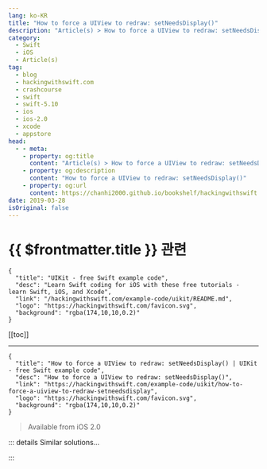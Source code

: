 ```yaml
---
lang: ko-KR
title: "How to force a UIView to redraw: setNeedsDisplay()"
description: "Article(s) > How to force a UIView to redraw: setNeedsDisplay()"
category:
  - Swift
  - iOS
  - Article(s)
tag: 
  - blog
  - hackingwithswift.com
  - crashcourse
  - swift
  - swift-5.10
  - ios
  - ios-2.0
  - xcode
  - appstore
head:
  - - meta:
    - property: og:title
      content: "Article(s) > How to force a UIView to redraw: setNeedsDisplay()"
    - property: og:description
      content: "How to force a UIView to redraw: setNeedsDisplay()"
    - property: og:url
      content: https://chanhi2000.github.io/bookshelf/hackingwithswift.com/example-code/uikit/how-to-force-a-uiview-to-redraw-setneedsdisplay.html
date: 2019-03-28
isOriginal: false
---
```


# {{ $frontmatter.title }} 관련

```component VPCard
{
  "title": "UIKit - free Swift example code",
  "desc": "Learn Swift coding for iOS with these free tutorials - learn Swift, iOS, and Xcode",
  "link": "/hackingwithswift.com/example-code/uikit/README.md",
  "logo": "https://hackingwithswift.com/favicon.svg",
  "background": "rgba(174,10,10,0.2)"
}
```

[[toc]]

---

```component VPCard
{
  "title": "How to force a UIView to redraw: setNeedsDisplay() | UIKit - free Swift example code",
  "desc": "How to force a UIView to redraw: setNeedsDisplay()",
  "link": "https://hackingwithswift.com/example-code/uikit/how-to-force-a-uiview-to-redraw-setneedsdisplay",
  "logo": "https://hackingwithswift.com/favicon.svg",
  "background": "rgba(174,10,10,0.2)"
}
```

> Available from iOS 2.0

<!-- TODO: 작성 -->

<!--
All views and subclasses are rendered using the `drawRect()` method, but you should never call that method directly yourself. Instead, it gets called by the system whenever drawing is required, which allows it to to avoid multiple redraws if `drawRect()` is called several times in a row.

Instead, if you want a view to redraw immediately, you should call its `setNeedsDisplay()` method like this:

```swift
myButton.setNeedsDisplay()
```

That will ask UIKit to redraw the button using `drawRect()`, but only if a redraw is not already queued.

-->

::: details Similar solutions…

<!--
/example-code/uikit/how-to-mask-one-uiview-using-another-uiview">How to mask one UIView using another UIView 
/example-code/uikit/how-to-force-a-view-controller-to-use-light-or-dark-mode">How to force a view controller to use light or dark mode 
/example-code/language/when-is-it-safe-to-force-unwrap-optionals">When is it safe to force unwrap optionals? 
/quick-start/swiftui/how-to-force-one-gesture-to-recognize-before-another-using-highprioritygesture">How to force one gesture to recognize before another using highPriorityGesture() 
/quick-start/swiftui/how-to-force-views-to-one-side-inside-a-stack-using-spacer">How to force views to one side inside a stack using Spacer</a>
-->

:::

